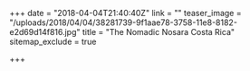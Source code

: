 +++
date = "2018-04-04T21:40:40Z"
link = ""
teaser_image = "/uploads/2018/04/04/38281739-9f1aae78-3758-11e8-8182-e2d69d14f816.jpg"
title = "The Nomadic Nosara Costa Rica"
sitemap_exclude = true

+++
